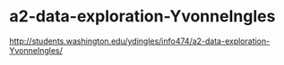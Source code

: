 # a2-data-exploration-YvonneIngles

http://students.washington.edu/ydingles/info474/a2-data-exploration-YvonneIngles/
